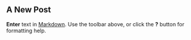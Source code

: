 ## A New Post

**Enter** text in [Markdown](http://daringfireball.net/projects/markdown/). Use the toolbar above, or click the **?** button for formatting help.
